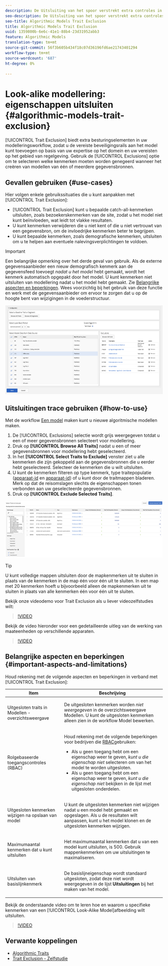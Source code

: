 ```yaml
---
description: De Uitsluiting van het spoor verstrekt extra controles in uw modelleringswerkschema, die u toestaan om de noodzakelijke beschermingen aan het model toe te voegen, op uw domeindeskundigheid en regelgevende vereisten wordt gebaseerd. Met de optie Uitzonderingen kunt u selecteren welke kenmerken u wilt negeren bij het maken van modellen uit een of meer gegevensbronnen.
seo-description: De Uitsluiting van het spoor verstrekt extra controles in uw modelleringswerkschema, die u toestaan om de noodzakelijke beschermingen aan het model toe te voegen, op uw domeindeskundigheid en regelgevende vereisten wordt gebaseerd. Met de optie Uitzonderingen kunt u selecteren welke kenmerken u wilt negeren bij het maken van modellen uit een of meer gegevensbronnen.
seo-title: Algorithmic Models Trait Exclusion
title: Algorithmic Models Trait Exclusion
uuid: 1359800b-6e6c-41e1-88b4-23d31952abb3
feature: Algorithmic Models
translation-type: tm+mt
source-git-commit: 56f3b605b434f18c07d36196fd6ae21743401294
workflow-type: tm+mt
source-wordcount: '687'
ht-degree: 0%

---
```



# Look-alike modellering: eigenschappen uitsluiten {#algorithmic-models-trait-exclusion}

[!UICONTROL Trait Exclusion] biedt extra besturingselementen in uw modelleringsworkflow, zodat u de vereiste beveiligingsrails aan het model kunt toevoegen op basis van uw expertise op het domein en uw vereisten op het gebied van regelgeving. Gebruik de [!UICONTROL Exclusions] optie om te selecteren welke kenmerken moeten worden genegeerd wanneer het creëren van modellen van één of meerdere gegevensbronnen.

## Gevallen gebruiken {#use-cases}

Hier volgen enkele gebruikssituaties die u kunt aanpakken met [!UICONTROL Trait Exclusion]:

* [!UICONTROL Trait Exclusion] kunt u bepaalde catch-all-kenmerken uitsluiten, zoals bezoekerskenmerken van de site, zodat u het model niet kunt beïnvloeden, wat leidt tot vlakke resultaten.
* U kunt kenmerken verwijderen die u niet kent of die u niet vertrouwt van een gegevensbron, om de invloedrijke kenmerken beter te begrijpen.
* U kunt bepaalde kenmerken, zoals demografische kenmerken, uitsluiten om u te helpen aan eventuele nalevingsverplichtingen te voldoen.

>[!IMPORTANT]
>
>Een belangrijke opmerking over het derde geval van gebruik. Als de externe gegevensaanbieder een nieuw demografisch kenmerk aan de gegevensfeed toevoegt *nadat u het model* hebt gemaakt, wordt het kenmerk automatisch opgepakt door het model. U kunt kenmerken niet uitsluiten van modellering nadat u het model hebt gemaakt. Zie [Belangrijke aspecten en beperkingen](../../features/algorithmic-models/trait-exclusion-algo-models.md#important-aspects-and-limitations). Wees voorzichtig bij het gebruik van deze functie en werk met de gegevensaanbieder om ervoor te zorgen dat u op de hoogte bent van wijzigingen in de voederstructuur.

![](assets/lam_exclude_traits.png)

## Uitsluitingen trace gebruiken {#how-to-use}

Met de workflow [Een model](../../features/algorithmic-models/create-model.md#build-model) maken kunt u nieuwe algoritmische modellen maken.

1. De [!UICONTROL Exclusions] selectie wordt grijs weergegeven totdat u een of meer gegevensbronnen selecteert voor modellering.
2. Druk op **[!UICONTROL Browse All Traits]** nadat u een of meer gegevensbronnen voor modellering hebt geselecteerd.
3. In het **[!UICONTROL Select Traits to Exclude]** venster ziet u alle kenmerken die zijn gekoppeld aan de gegevensbronnen die u eerder hebt geselecteerd. Selecteer de kenmerken die u wilt uitsluiten.
4. U kunt de kenmerken filteren op type kenmerk, type traitepopulatie ([apparaat-id](../../reference/ids-in-aam.md) en [apparaat-id](../../reference/ids-in-aam.md)) of u kunt door de traitmappen bladeren. Merk op dat de reisomslagen slechts de eigenschappen tonen verbonden aan uw geselecteerde gegevensbronnen.
5. Druk op **[!UICONTROL Exclude Selected Traits]**.

![traditionele uitsluitingen](assets/trait-exclusions-browse-traits.png)

>[!TIP]
>
>U kunt volledige mappen uitsluiten door de mapkenmerken uit te sluiten in plaats van de kenmerken in de map één voor één uit te sluiten. In een map met 20 kenmerken hoeft u bijvoorbeeld alleen de mapkenmerken uit te sluiten in plaats van alle kenmerken één voor één uit te sluiten.

Bekijk onze videodemo voor Trait Exclusion als u liever videozelfstudies wilt:

>[!VIDEO](https://video.tv.adobe.com/v/25569/?quality=12)

Bekijk de video hieronder voor een gedetailleerde uitleg van de werking van maateenheden op verschillende apparaten.

>[!VIDEO](https://video.tv.adobe.com/v/33445/?quality=12)

## Belangrijke aspecten en beperkingen {#important-aspects-and-limitations}

Houd rekening met de volgende aspecten en beperkingen in verband met [!UICONTROL Trait Exclusion]:

<table id="table_BA5C3545BC9E4717BD567B00C803AA53"> 
 <thead> 
  <tr> 
   <th colname="col1" class="entry"> Item </th> 
   <th colname="col2" class="entry"> Beschrijving </th>
  </tr> 
 </thead>
 <tbody> 
  <tr> 
   <td colname="col1"> <p>Uitgesloten traits in Modellen - overzichtsweergave </p> </td>
   <td colname="col2"> <p>De uitgesloten kenmerken worden <i>niet weergegeven</i> in de overzichtsweergave Modellen. U kunt de uitgesloten kenmerken alleen zien in de workflow Model <b><span class="uicontrol"></span></b> bewerken. </p> </td>
  </tr> 
  <tr> 
   <td colname="col1"> <p>Rolgebaseerde toegangscontroles (RBAC) </p> </td>
   <td colname="col2"> <p>Houd rekening met de volgende beperkingen voor bedrijven die <a href="../../features/administration/administration-overview.md#administration"> RBAC</a>gebruiken: </p> <p>
     <ul id="ul_38A4056C235B428C822EA4A353893786"> 
      <li id="li_2624FB35581F4807B8530910D63FFDBF">Als u geen toegang hebt om een eigenschap weer te geven, <i>kunt u die eigenschap niet</i> selecteren om van het model te worden uitgesloten. </li>
      <li id="li_3FD7A12AAAA8462EA84A760C05F20379">Als u geen toegang hebt om een eigenschap weer te geven, <i>kunt u die eigenschap niet</i> bekijken in de lijst met uitgesloten onderdelen. </li>
     </ul> </p> </td>
  </tr> 
  <tr> 
   <td colname="col1"> <p>Uitgesloten kenmerken wijzigen na opslaan van model </p> </td>
   <td colname="col2"> <p>U kunt de uitgesloten kenmerken niet wijzigen nadat u een model hebt gemaakt en opgeslagen. Als u de resultaten wilt aanpassen, kunt u het model klonen en de uitgesloten kenmerken wijzigen. </p> </td>
  </tr> 
  <tr> 
   <td colname="col1"> <p>Maximumaantal kenmerken dat u kunt uitsluiten </p> </td>
   <td colname="col2"> <p>Het maximumaantal kenmerken dat u van een model kunt uitsluiten, is 500. Gebruik mappenkenmerken om uw uitsluitingen te maximaliseren. </p> </td>
  </tr> 
  <tr> 
   <td colname="col1"> <p>Uitsluiten van basislijnkenmerk </p> </td>
   <td colname="col2"> <p>De basislijneigenschap wordt standaard uitgesloten, zodat deze niet wordt weergegeven in de lijst <b><span class="uicontrol"> Uitsluitingen</span></b> bij het maken van het model. </p> </td>
  </tr>
 </tbody>
</table>

Bekijk de onderstaande video om te leren hoe en waarom u specifieke kenmerken van een [!UICONTROL Look-Alike Model]afbeelding wilt uitsluiten.

>[!VIDEO](https://video.tv.adobe.com/v/25569/)

## Verwante koppelingen

* [Algorithmic Traits](/help/using/features/algorithmic-models/understanding-models.md)
* [Trait Exclusion - Zelfstudie](https://helpx.adobe.com/audience-manager/kt/using/excluding-traits-look-alike-model-feature-video-use.html)